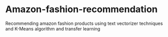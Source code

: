 # Amazon-fashion-recommendation
Recommending amazon fashion products using text vectorizer techniques and K-Means algorithm and transfer learning
